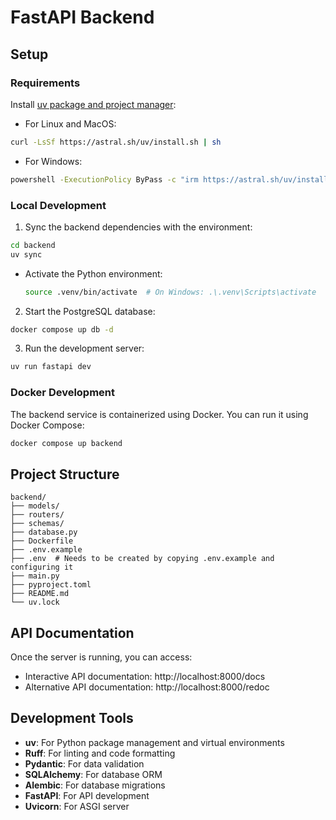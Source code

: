 # FastAPI Backend

## Setup

### Requirements

Install [uv package and project manager](https://docs.astral.sh/uv/):

- For Linux and MacOS:

```bash
curl -LsSf https://astral.sh/uv/install.sh | sh
```

- For Windows:

```bash
powershell -ExecutionPolicy ByPass -c "irm https://astral.sh/uv/install.ps1 | iex"
```

### Local Development

1. Sync the backend dependencies with the environment:

```bash
cd backend
uv sync
```

- Activate the Python environment:
  ```bash
  source .venv/bin/activate  # On Windows: .\.venv\Scripts\activate
  ```

2. Start the PostgreSQL database:

```bash
docker compose up db -d
```

3. Run the development server:

```bash
uv run fastapi dev
```

### Docker Development

The backend service is containerized using Docker. You can run it using Docker Compose:

```bash
docker compose up backend
```

## Project Structure

```
backend/
├── models/
├── routers/
├── schemas/
├── database.py
├── Dockerfile
├── .env.example
├── .env  # Needs to be created by copying .env.example and configuring it
├── main.py
├── pyproject.toml
├── README.md
└── uv.lock
```

## API Documentation

Once the server is running, you can access:

- Interactive API documentation: http://localhost:8000/docs
- Alternative API documentation: http://localhost:8000/redoc

## Development Tools

- **uv**: For Python package management and virtual environments
- **Ruff**: For linting and code formatting
- **Pydantic**: For data validation
- **SQLAlchemy**: For database ORM
- **Alembic**: For database migrations
- **FastAPI**: For API development
- **Uvicorn**: For ASGI server

